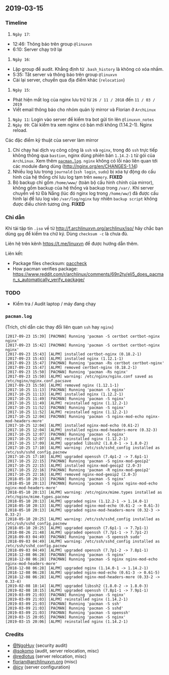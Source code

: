 ## 2019-03-15

### Timeline

1. `Ngày 17`:
  - 12:46: Thông báo trên group `@linuxvn`
  - 6:10: Server chạy trở lại
1. `Ngày 16`:
  - Lập group để audit. Khẳng định từ `.bash_history` là không có xóa nhầm.
  - 5:35: Tắt server và thông báo trên group `@linuxvn`
  - Cài lại server, chuyển qua địa điểm khác (`relocation`)
1. `Ngày 15`:
  - Phát hiện mất log của nginx lưu trữ từ `26 / 11 / 2018` đến `11 / 03 / 2019`
  - Viết email thông báo cho nhóm quản lý mirror và Florian ở `ArchLinux`
1. `Ngày 11`: Login vào server để kiểm tra bot gửi tin lên `@linuxvn_notes`
1. `Ngày 09`: Cài kiểm tra xem nginx có bản mới không (1.14.2-1). Nginx reload.

Các đặc điểm kỹ thuật của server làm mirror

1. Chỉ chạy hai dịch vụ công cộng là `ssh` và `nginx`, trong đó `ssh` trực
  tiếp không thông qua `bastion`, nginx dùng phiên bản `1.14.2-1` từ
  gói của `ArchLinux`. Xem thêm [`pacman.log`](#pacmanlog).
  `nginx` không có lỗi nào liên quan tới các module đang dùng
  (http://nginx.org/en/CHANGES-1.14)
1. Nhiều log lưu trong `journald` (`ssh login`, `sudo`) bị xóa tự động
  do cấu hình của hệ thống chỉ lưu log tạm trên `memory`. **FIXED**
1. Bộ backup chỉ gồm `/home/www/` (toàn bộ cấu hình chính của mirror),
  không gồm backup của hệ thống và backup trong `/var/`. Khi server
  chuyển về từ Đà Nẵng (lúc đó nginx log trong `/home/ww/`) đã được cấu hình
  lại để lưu log vào `/var/log/nginx` tuy nhiên `backup script` không
  được điều chỉnh tương ứng. **FIXED**

### Chỉ dẫn

Khi tải tập tin `.iso` về từ  http://f.archlinuxvn.org/archlinux/iso/
hãy chắc bạn dùng `gpg` để kiểm tra chữ ký. Dùng `checksum -c` là chưa đủ.

Liên hệ trên kênh https://t.me/linuxvn để được hướng dẫn thêm.

Liên kết:

- Package files checksum: [paccheck](https://www.archlinux.org/packages/community/x86_64/pacutils/)
- How pacman verifies package: https://www.reddit.com/r/archlinux/comments/69n2ty/eli5_does_pacman_s_automatically_verify_package/

### TODO

- Kiểm tra / Audit laptop / máy đang chạy

### `pacman.log`

(Trích, chỉ dẫn các thay đổi liên quan `ssh` hay `nginx`)

```
[2017-09-23 15:39] [PACMAN] Running 'pacman -S certbot certbot-nginx nginx'
[2017-09-23 15:42] [PACMAN] Running 'pacman -S certbot certbot-nginx nginx'
[2017-09-23 15:43] [ALPM] installed certbot-nginx (0.18.2-1)
[2017-09-23 15:43] [ALPM] installed nginx (1.12.1-1)
[2017-09-23 15:47] [PACMAN] Running 'pacman -Rs certbot certbot-nginx'
[2017-09-23 15:47] [ALPM] removed certbot-nginx (0.18.2-1)
[2017-09-23 15:50] [PACMAN] Running 'pacman -Rs nginx'
[2017-09-23 15:50] [ALPM] warning: /etc/nginx/nginx.conf saved as /etc/nginx/nginx.conf.pacsave
[2017-09-23 15:50] [ALPM] removed nginx (1.12.1-1)
[2017-10-25 11:13] [PACMAN] Running 'pacman -S nginx'
[2017-10-25 11:13] [ALPM] installed nginx (1.12.2-1)
[2017-10-25 11:49] [PACMAN] Running 'pacman -S nginx'
[2017-10-25 11:49] [ALPM] reinstalled nginx (1.12.2-1)
[2017-10-25 11:52] [PACMAN] Running 'pacman -S nginx'
[2017-10-25 11:52] [ALPM] reinstalled nginx (1.12.2-1)
[2017-10-25 12:04] [PACMAN] Running 'pacman -S nginx-mod-echo nginx-mod-headers-more'
[2017-10-25 12:04] [ALPM] installed nginx-mod-echo (0.61-2)
[2017-10-25 12:04] [ALPM] installed nginx-mod-headers-more (0.32-3)
[2017-10-25 12:07] [PACMAN] Running 'pacman -S nginx'
[2017-10-25 12:07] [ALPM] reinstalled nginx (1.12.2-1)
[2017-10-25 17:09] [ALPM] upgraded libssh2 (1.8.0-1 -> 1.8.0-2)
[2017-10-25 17:10] [ALPM] warning: /etc/ssh/sshd_config installed as /etc/ssh/sshd_config.pacnew
[2017-10-25 17:10] [ALPM] upgraded openssh (7.4p1-2 -> 7.6p1-1)
[2017-10-25 22:15] [PACMAN] Running 'pacman -S nginx-mod-geoip2'
[2017-10-25 22:15] [ALPM] installed nginx-mod-geoip2 (2.0-3)
[2017-10-25 22:16] [PACMAN] Running 'pacman -R nginx-mod-geoip2'
[2017-10-25 22:16] [ALPM] removed nginx-mod-geoip2 (2.0-3)
[2018-05-10 20:13] [PACMAN] Running 'pacman -S nginx'
[2018-05-10 20:13] [PACMAN] Running 'pacman -S nginx nginx-mod-echo nginx-mod-headers-more'
[2018-05-10 20:13] [ALPM] warning: /etc/nginx/mime.types installed as /etc/nginx/mime.types.pacnew
[2018-05-10 20:13] [ALPM] upgraded nginx (1.12.2-1 -> 1.14.0-1)
[2018-05-10 20:13] [ALPM] upgraded nginx-mod-echo (0.61-2 -> 0.61-3)
[2018-05-10 20:13] [ALPM] upgraded nginx-mod-headers-more (0.32-3 -> 0.33-2)
[2018-05-10 20:25] [ALPM] warning: /etc/ssh/sshd_config installed as /etc/ssh/sshd_config.pacnew
[2018-05-10 20:25] [ALPM] upgraded openssh (7.6p1-1 -> 7.7p1-1)
[2018-08-26 21:48] [ALPM] upgraded openssh (7.7p1-1 -> 7.7p1-2)
[2018-09-03 04:49] [PACMAN] Running 'pacman -S openssh sudo'
[2018-09-03 04:49] [ALPM] warning: /etc/ssh/sshd_config installed as /etc/ssh/sshd_config.pacnew
[2018-09-03 04:49] [ALPM] upgraded openssh (7.7p1-2 -> 7.8p1-1)
[2018-12-08 06:28] [PACMAN] Running 'pacman -S nginx'
[2018-12-08 06:28] [PACMAN] Running 'pacman -S nginx nginx-mod-echo nginx-mod-headers-more'
[2018-12-08 06:28] [ALPM] upgraded nginx (1.14.0-1 -> 1.14.2-1)
[2018-12-08 06:28] [ALPM] upgraded nginx-mod-echo (0.61-3 -> 0.61-5)
[2018-12-08 06:28] [ALPM] upgraded nginx-mod-headers-more (0.33-2 -> 0.33-4)
[2019-02-08 18:14] [ALPM] upgraded libssh2 (1.8.0-2 -> 1.8.0-3)
[2019-02-08 18:15] [ALPM] upgraded openssh (7.8p1-1 -> 7.9p1-1)
[2019-03-09 21:03] [PACMAN] Running 'pacman -S nginx'
[2019-03-09 21:03] [ALPM] reinstalled nginx (1.14.2-1)
[2019-03-09 21:03] [PACMAN] Running 'pacman -S ssh'
[2019-03-09 21:03] [PACMAN] Running 'pacman -S sshd'
[2019-03-09 21:03] [PACMAN] Running 'pacman -S openssh'
[2019-03-15 20:05] [PACMAN] Running 'pacman -S nginx'
[2019-03-15 20:06] [ALPM] reinstalled nginx (1.14.2-1)
```

### Credits

- [@NgoHuy](https://github.com/NgoHuy) (security audit)
- [@sokomo](https://github.com/sokomo) (audit, server relocation, misc)
- [@redlotus](https://github.com/redlotus) (server relocation, misc)
- florian@archlinuxvn.org (misc)
- [@icy](https://github.com/icy) (server configuration)
